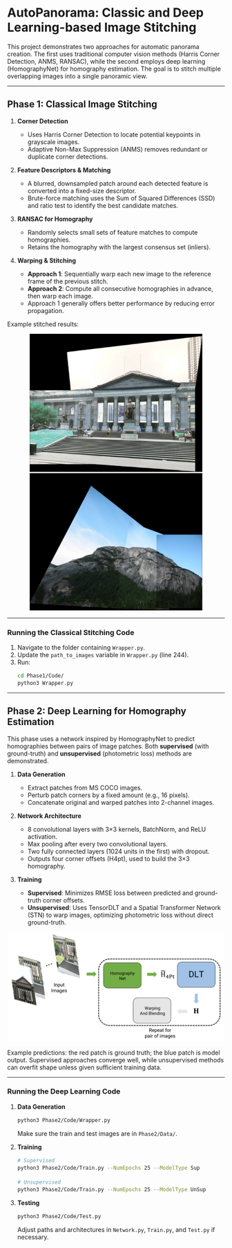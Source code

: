 # AutoPanorama: Classic and Deep Learning-based Image Stitching

This project demonstrates two approaches for automatic panorama creation. The first uses traditional computer vision methods (Harris Corner Detection, ANMS, RANSAC), while the second employs deep learning (HomographyNet) for homography estimation. The goal is to stitch multiple overlapping images into a single panoramic view.

---

## Phase 1: Classical Image Stitching

1. **Corner Detection**  
   - Uses Harris Corner Detection to locate potential keypoints in grayscale images.  
   - Adaptive Non-Max Suppression (ANMS) removes redundant or duplicate corner detections.

2. **Feature Descriptors & Matching**  
   - A blurred, downsampled patch around each detected feature is converted into a fixed-size descriptor.  
   - Brute-force matching uses the Sum of Squared Differences (SSD) and ratio test to identify the best candidate matches.

3. **RANSAC for Homography**  
   - Randomly selects small sets of feature matches to compute homographies.  
   - Retains the homography with the largest consensus set (inliers).

4. **Warping & Stitching**  
   - **Approach 1**: Sequentially warp each new image to the reference frame of the previous stitch.  
   - **Approach 2**: Compute all consecutive homographies in advance, then warp each image.  
   - Approach 1 generally offers better performance by reducing error propagation.

Example stitched results:

<p align="center">
  <img src="images/final_train1.png" width="400"/>
  <img src="images/final_train2.jpg" width="400"/>
</p>

---

### Running the Classical Stitching Code
1. Navigate to the folder containing `Wrapper.py`.
2. Update the `path_to_images` variable in `Wrapper.py` (line 244).
3. Run:
   ```bash
   cd Phase1/Code/
   python3 Wrapper.py
   ```

---

## Phase 2: Deep Learning for Homography Estimation

This phase uses a network inspired by HomographyNet to predict homographies between pairs of image patches. Both **supervised** (with ground-truth) and **unsupervised** (photometric loss) methods are demonstrated.

1. **Data Generation**  
   - Extract patches from MS COCO images.  
   - Perturb patch corners by a fixed amount (e.g., 16 pixels).  
   - Concatenate original and warped patches into 2-channel images.

2. **Network Architecture**  
   - 8 convolutional layers with 3×3 kernels, BatchNorm, and ReLU activation.  
   - Max pooling after every two convolutional layers.  
   - Two fully connected layers (1024 units in the first) with dropout.  
   - Outputs four corner offsets (H4pt), used to build the 3×3 homography.

3. **Training**  
   - **Supervised**: Minimizes RMSE loss between predicted and ground-truth corner offsets.  
   - **Unsupervised**: Uses TensorDLT and a Spatial Transformer Network (STN) to warp images, optimizing photometric loss without direct ground-truth.

<p align="center">
  <img src="images/phase2_workflow.png" width="600"/>
</p>

Example predictions: the red patch is ground truth; the blue patch is model output. Supervised approaches converge well, while unsupervised methods can overfit shape unless given sufficient training data.

---

### Running the Deep Learning Code

1. **Data Generation**  
   ```bash
   python3 Phase2/Code/Wrapper.py
   ```
   Make sure the train and test images are in `Phase2/Data/`.

2. **Training**  
   ```bash
   # Supervised
   python3 Phase2/Code/Train.py --NumEpochs 25 --ModelType Sup
   
   # Unsupervised
   python3 Phase2/Code/Train.py --NumEpochs 25 --ModelType UnSup
   ```

3. **Testing**  
   ```bash
   python3 Phase2/Code/Test.py
   ```
   Adjust paths and architectures in `Network.py`, `Train.py`, and `Test.py` if necessary.  